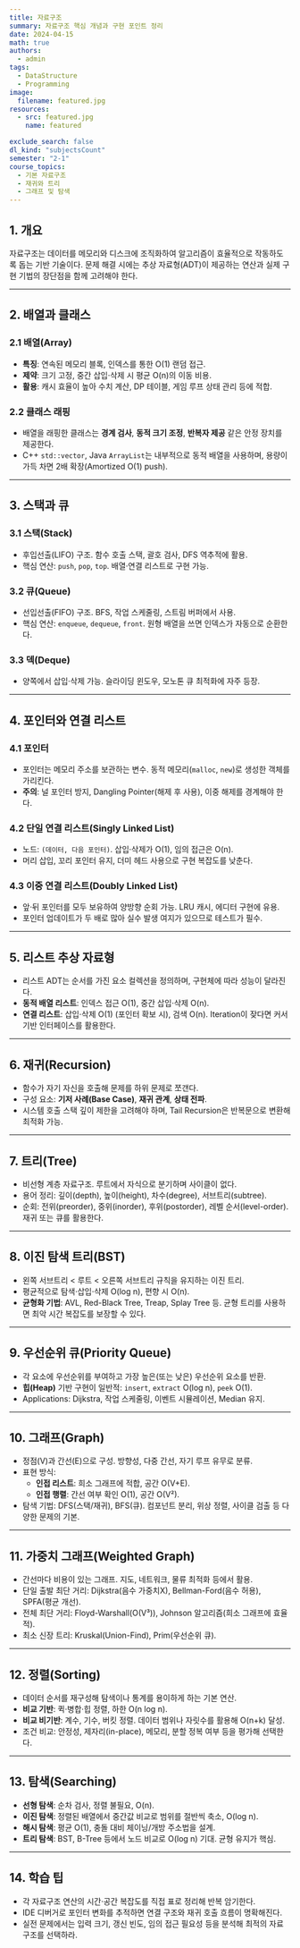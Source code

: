 ```yaml
---
title: 자료구조
summary: 자료구조 핵심 개념과 구현 포인트 정리
date: 2024-04-15
math: true
authors:
  - admin
tags:
  - DataStructure
  - Programming
image:
  filename: featured.jpg
resources:
  - src: featured.jpg
    name: featured

exclude_search: false
dl_kind: "subjectsCount"
semester: "2-1"
course_topics:
  - 기본 자료구조
  - 재귀와 트리
  - 그래프 및 탐색
---
```


## 1. 개요

자료구조는 데이터를 메모리와 디스크에 조직화하여 알고리즘이 효율적으로 작동하도록 돕는 기반 기술이다. 문제 해결 시에는 추상 자료형(ADT)이 제공하는 연산과 실제 구현 기법의 장단점을 함께 고려해야 한다.

---

## 2. 배열과 클래스

### 2.1 배열(Array)
- **특징**: 연속된 메모리 블록, 인덱스를 통한 O(1) 랜덤 접근.
- **제약**: 크기 고정, 중간 삽입·삭제 시 평균 O(n)의 이동 비용.
- **활용**: 캐시 효율이 높아 수치 계산, DP 테이블, 게임 루프 상태 관리 등에 적합.

### 2.2 클래스 래핑
- 배열을 래핑한 클래스는 **경계 검사**, **동적 크기 조정**, **반복자 제공** 같은 안정 장치를 제공한다.
- C++ `std::vector`, Java `ArrayList`는 내부적으로 동적 배열을 사용하며, 용량이 가득 차면 2배 확장(Amortized O(1) push).

---

## 3. 스택과 큐

### 3.1 스택(Stack)
- 후입선출(LIFO) 구조. 함수 호출 스택, 괄호 검사, DFS 역추적에 활용.
- 핵심 연산: `push`, `pop`, `top`. 배열·연결 리스트로 구현 가능.

### 3.2 큐(Queue)
- 선입선출(FIFO) 구조. BFS, 작업 스케줄링, 스트림 버퍼에서 사용.
- 핵심 연산: `enqueue`, `dequeue`, `front`. 원형 배열을 쓰면 인덱스가 자동으로 순환한다.

### 3.3 덱(Deque)
- 양쪽에서 삽입·삭제 가능. 슬라이딩 윈도우, 모노톤 큐 최적화에 자주 등장.

---

## 4. 포인터와 연결 리스트

### 4.1 포인터
- 포인터는 메모리 주소를 보관하는 변수. 동적 메모리(`malloc`, `new`)로 생성한 객체를 가리킨다.
- **주의**: 널 포인터 방지, Dangling Pointer(해제 후 사용), 이중 해제를 경계해야 한다.

### 4.2 단일 연결 리스트(Singly Linked List)
- 노드: `(데이터, 다음 포인터)`. 삽입·삭제가 O(1), 임의 접근은 O(n).
- 머리 삽입, 꼬리 포인터 유지, 더미 헤드 사용으로 구현 복잡도를 낮춘다.

### 4.3 이중 연결 리스트(Doubly Linked List)
- 앞·뒤 포인터를 모두 보유하여 양방향 순회 가능. LRU 캐시, 에디터 구현에 유용.
- 포인터 업데이트가 두 배로 많아 실수 발생 여지가 있으므로 테스트가 필수.

---

## 5. 리스트 추상 자료형

- 리스트 ADT는 순서를 가진 요소 컬렉션을 정의하며, 구현체에 따라 성능이 달라진다.
- **동적 배열 리스트**: 인덱스 접근 O(1), 중간 삽입·삭제 O(n).
- **연결 리스트**: 삽입·삭제 O(1) (포인터 확보 시), 검색 O(n). Iteration이 잦다면 커서 기반 인터페이스를 활용한다.

---

## 6. 재귀(Recursion)

- 함수가 자기 자신을 호출해 문제를 하위 문제로 쪼갠다.
- 구성 요소: **기저 사례(Base Case)**, **재귀 관계**, **상태 전파**.
- 시스템 호출 스택 깊이 제한을 고려해야 하며, Tail Recursion은 반복문으로 변환해 최적화 가능.

---

## 7. 트리(Tree)

- 비선형 계층 자료구조. 루트에서 자식으로 분기하며 사이클이 없다.
- 용어 정리: 깊이(depth), 높이(height), 차수(degree), 서브트리(subtree).
- 순회: 전위(preorder), 중위(inorder), 후위(postorder), 레벨 순서(level-order). 재귀 또는 큐를 활용한다.

---

## 8. 이진 탐색 트리(BST)

- 왼쪽 서브트리 < 루트 < 오른쪽 서브트리 규칙을 유지하는 이진 트리.
- 평균적으로 탐색·삽입·삭제 O(log n), 편향 시 O(n).
- **균형화 기법**: AVL, Red-Black Tree, Treap, Splay Tree 등. 균형 트리를 사용하면 최악 시간 복잡도를 보장할 수 있다.

---

## 9. 우선순위 큐(Priority Queue)

- 각 요소에 우선순위를 부여하고 가장 높은(또는 낮은) 우선순위 요소를 반환.
- **힙(Heap)** 기반 구현이 일반적: `insert`, `extract` O(log n), `peek` O(1).
- Applications: Dijkstra, 작업 스케줄링, 이벤트 시뮬레이션, Median 유지.

---

## 10. 그래프(Graph)

- 정점(V)과 간선(E)으로 구성. 방향성, 다중 간선, 자기 루프 유무로 분류.
- 표현 방식:
  - **인접 리스트**: 희소 그래프에 적합, 공간 O(V+E).
  - **인접 행렬**: 간선 여부 확인 O(1), 공간 O(V²).
- 탐색 기법: DFS(스택/재귀), BFS(큐). 컴포넌트 분리, 위상 정렬, 사이클 검출 등 다양한 문제의 기본.

---

## 11. 가중치 그래프(Weighted Graph)

- 간선마다 비용이 있는 그래프. 지도, 네트워크, 물류 최적화 등에서 활용.
- 단일 출발 최단 거리: Dijkstra(음수 가중치X), Bellman-Ford(음수 허용), SPFA(평균 개선).
- 전체 최단 거리: Floyd-Warshall(O(V³)), Johnson 알고리즘(희소 그래프에 효율적).
- 최소 신장 트리: Kruskal(Union-Find), Prim(우선순위 큐).

---

## 12. 정렬(Sorting)

- 데이터 순서를 재구성해 탐색이나 통계를 용이하게 하는 기본 연산.
- **비교 기반**: 퀵·병합·힙 정렬, 하한 O(n log n).
- **비교 비기반**: 계수, 기수, 버킷 정렬. 데이터 범위나 자릿수를 활용해 O(n+k) 달성.
- 조건 비교: 안정성, 제자리(in-place), 메모리, 분할 정복 여부 등을 평가해 선택한다.

---

## 13. 탐색(Searching)

- **선형 탐색**: 순차 검사, 정렬 불필요, O(n).
- **이진 탐색**: 정렬된 배열에서 중간값 비교로 범위를 절반씩 축소, O(log n).
- **해시 탐색**: 평균 O(1), 충돌 대비 체이닝/개방 주소법을 설계.
- **트리 탐색**: BST, B-Tree 등에서 노드 비교로 O(log n) 기대. 균형 유지가 핵심.

---

## 14. 학습 팁

- 각 자료구조 연산의 시간·공간 복잡도를 직접 표로 정리해 반복 암기한다.
- IDE 디버거로 포인터 변화를 추적하면 연결 구조와 재귀 호출 흐름이 명확해진다.
- 실전 문제에서는 입력 크기, 갱신 빈도, 임의 접근 필요성 등을 분석해 최적의 자료구조를 선택하라.
